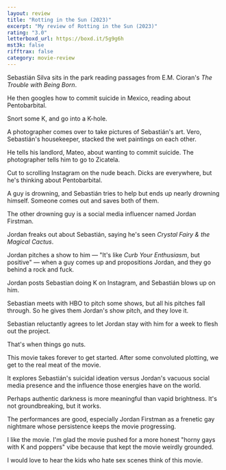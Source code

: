 ```yaml
---
layout: review
title: "Rotting in the Sun (2023)"
excerpt: "My review of Rotting in the Sun (2023)"
rating: "3.0"
letterboxd_url: https://boxd.it/5g9g6h
mst3k: false
rifftrax: false
category: movie-review
---
```


Sebastián Silva sits in the park reading passages from E.M. Cioran's <i>The Trouble with Being Born</i>.

He then googles how to commit suicide in Mexico, reading about Pentobarbital.

Snort some K, and go into a K-hole.

A photographer comes over to take pictures of Sebastián's art. Vero, Sebastián's housekeeper, stacked the wet paintings on each other.

He tells his landlord, Mateo, about wanting to commit suicide. The photographer tells him to go to Zicatela.

Cut to scrolling Instagram on the nude beach. Dicks are everywhere, but he's thinking about Pentobarbital.

A guy is drowning, and Sebastián tries to help but ends up nearly drowning himself. Someone comes out and saves both of them.

The other drowning guy is a social media influencer named Jordan Firstman.

Jordan freaks out about Sebastián, saying he's seen <i>Crystal Fairy & the Magical Cactus</i>.

Jordan pitches a show to him — "It's like <i>Curb Your Enthusiasm</i>, but positive" — when a guy comes up and propositions Jordan, and they go behind a rock and fuck.

Jordan posts Sebastian doing K on Instagram, and Sebastián blows up on him.

Sebastian meets with HBO to pitch some shows, but all his pitches fall through. So he gives them Jordan's show pitch, and they love it.

Sebastian reluctantly agrees to let Jordan stay with him for a week to flesh out the project.

That's when things go nuts.

This movie takes forever to get started. After some convoluted plotting, we get to the real meat of the movie.

It explores Sebastián's suicidal ideation versus Jordan's vacuous social media presence and the influence those energies have on the world.

Perhaps authentic darkness is more meaningful than vapid brightness. It's not groundbreaking, but it works.

The performances are good, especially Jordan Firstman as a frenetic gay nightmare whose persistence keeps the movie progressing.

I like the movie. I'm glad the movie pushed for a more honest "horny gays with K and poppers" vibe because that kept the movie weirdly grounded.

I would love to hear the kids who hate sex scenes think of this movie.
